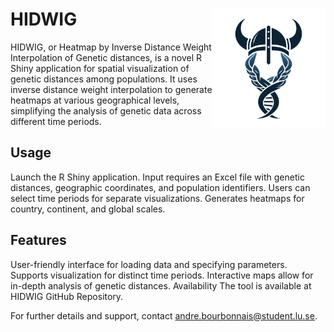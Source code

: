 # HIDWIG <img src="www/logo.png" alt="logo" width="181" align="right"/>
HIDWIG, or Heatmap by Inverse Distance Weight Interpolation of Genetic distances, is a novel R Shiny application for spatial visualization of genetic distances among populations. It uses inverse distance weight interpolation to generate heatmaps at various geographical levels, simplifying the analysis of genetic data across different time periods.

## Usage
Launch the R Shiny application.
Input requires an Excel file with genetic distances, geographic coordinates, and population identifiers.
Users can select time periods for separate visualizations.
Generates heatmaps for country, continent, and global scales.

## Features
User-friendly interface for loading data and specifying parameters.
Supports visualization for distinct time periods.
Interactive maps allow for in-depth analysis of genetic distances.
Availability
The tool is available at HIDWIG GitHub Repository.

For further details and support, contact andre.bourbonnais@student.lu.se.